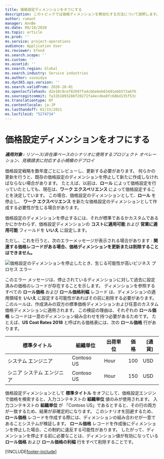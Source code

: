 ```yaml
---
title: 価格設定ディメンションをオフにする
description: このトピックでは価格ディメンションを無効化する方法について説明します。
author: rumant
manager: AnnBe
ms.date: 09/18/2020
ms.topic: article
ms.prod: ''
ms.service: project-operations
audience: Application User
ms.reviewer: kfend
ms.search.scope: ''
ms.custom: ''
ms.assetid: ''
ms.search.region: Global
ms.search.industry: Service industries
ms.author: suvaidya
ms.dyn365.ops.version: ''
ms.search.validFrom: 2020-10-01
ms.openlocfilehash: d2e10c9ce782697fa4cbbe6eb63491ebb573a6f6
ms.sourcegitcommit: fa32b1893286f20271fa4ec4be8fc68bd135f53c
ms.translationtype: HT
ms.contentlocale: ja-JP
ms.lasthandoff: 02/15/2021
ms.locfileid: "5274734"
---
```

# <a name="turning-off-a-pricing-dimension"></a>価格設定ディメンションをオフにする

_**適用対象 :** リソース/非在庫ベースのシナリオに使用するプロジェクト オペレーション、見積請求に対応する小規模のデプロイ_

価格設定戦略を数年度ごとにレビューし、更新する必要があります。 何らかの更新を行うと、既存の価格設定のディメンションを停止して新たに作成しなければならない場合があります。 たとえば、以前は、**ロール** によって価格設定を行っていたとしても、現在は、**ワーク エクスペリエンス** によって価格設定することを決定しています。 この場合、価格設定のディメンションとして、**ロール** を停止し、 **ワーク エクスペリエンス** を新たな価格設定のディメンションとして作成する必要性が生じる場合があります。 

価格設定のディメンションを停止するには、それが標準であるかカスタムであるかにかかわらず、価格設定ディメンションの **コストに適用可能** および **営業に適用可能** フィールドを **いいえ** に設定します。

ただし、これを行うと、次のエラーメッセージが表示される場合があります : **関連する価格レコードがある場合、価格ディメンションを更新または削除することはできません。**

![価格設定のディメンションを停止したとき、生じる可能性が高いビジネス プロセス エラー](media/Business-Process-Error.png)

このエラー メッセージは、停止されているディメンションに対して過去に設定済みの価格のレコードが存在することを示します。 ディメンションを参照するすべての **ロール価格** および **ロール価格利幅** レコード は、ディメンションの適用領域を **いいえ** に設定する可能性があればその前に削除する必要があります。 このルールは、作成済みの双方の標準価格ディメンションおよび任意のカスタム価格ディメンションに適用されます。 この検証の理由は、それぞれの **ロール価格** レコードは一意のディメンション組み合わせを持つ必要があるためです。 たとえば、**US Cost Rates 2018** と呼ばれる価格表には、次の **ロール価格** 行があります。 

| 標準タイトル         | 組織単位    |出荷単位   |価格  |[通貨]  |
| -----------------------|-------------|-------|-------|----------|
| システム エンジニア|Contoso US|Hour| 100|USD|
| シニア システム エンジニア|Contoso US|Hour| 150| USD|


価格設定ディメンションとして **標準タイトル** をオフにして、価格設定エンジンで価格を検索すると、入力コンテキストの **組織単位** 値のみが使用されます。 入力コンテキストの **組織単位** が 「Contoso US」であるとすると、その行の両方が一致するため、結果が非確定的になります。 このシナリオを回避するため、**ロール価格** レコードを作成する際には、ディメンションの組み合わせが一意であることシステムが検証します。 **ロール価格** レコードを作成後にディメンションを停止した場合、この制約に違反する可能性があります。 したがって、ディメンションを停止する前に必要なことは、ディメンション値が有効になっている **ロール価格** および **ロール価格の利幅** 行をすべて削除することです。


[!INCLUDE[footer-include](../includes/footer-banner.md)]